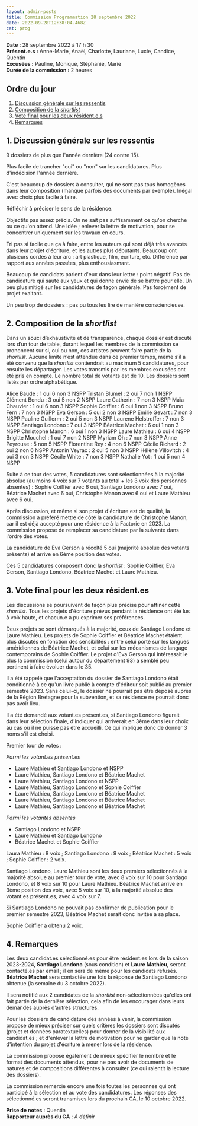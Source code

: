 ```yaml
---
layout: admin-posts
title: Commission Programmation 28 septembre 2022
date: 2022-09-28T12:38:04.468Z
cat: prog
---
```

**Date :** 28 septembre 2022 à 17 h 30  
**Présent.e.s :** Anne-Marie, Anaël, Charlotte, Lauriane, Lucie, Candice, Quentin   
**Excusées :** Pauline, Monique, Stéphanie, Marie  
**Durée de la commission :** 2 heures

## Ordre du jour

1. [Discussion générale sur les ressentis](#un)
2. [Composition de la _shortlist_](#deux)
3. [Vote final pour les deux résident.e.s](#trois)
4. [Remarques](#quatre)

## <a href="#un"></a> 1\. Discussion générale sur les ressentis

9 dossiers de plus que l'année dernière (24 contre 15).

Plus facile de trancher "oui" ou "non" sur les candidatures. Plus d'indécision l'année dernière.

C'est beaucoup de dossiers à consulter, qui ne sont pas tous homogènes dans leur composition (manque parfois des documents par exemple). Inégal avec choix plus facile à faire.

Réfléchir à préciser le sens de la résidence.

Objectifs pas assez précis. On ne sait pas suffisamment ce qu'on cherche ou ce qu'on attend. Une idée ; enlever la lettre de motivation, pour se concentrer uniquement sur les travaux en cours.

Tri pas si facile que ça à faire, entre les auteurs qui sont déjà très avancés dans leur projet d'écriture, et les autres plus débutants. Beaucoup ont plusieurs cordes à leur arc : art plastique, film, écriture, etc. Différence par rapport aux années passées, plus enthousiasmant.

Beaucoup de candidats parlent d'eux dans leur lettre : point négatif. Pas de candidature qui saute aux yeux et qui donne envie de se battre pour elle. Un peu plus mitigé sur les candidatures de façon générale. Pas forcément de projet exaltant.

Un peu trop de dossiers : pas pu tous les lire de manière consciencieuse.

## <a href="#deux"></a> 2\. Composition de la _shortlist_

Dans un souci d’exhaustivité et de transparence, chaque dossier est discuté lors d’un tour de table, durant lequel les membres de la commission se prononcent sur si, oui ou non, ces artistes peuvent faire partie de la _shortlist_. Aucune limite n’est attendue dans ce premier temps, même s’il a été convenu que la _shortlist_ contiendrait au maximum 5 candidatures, pour ensuite les départager. Les votes transmis par les membres excusées ont été pris en compte. Le nombre total de votants est de 10. Les dossiers sont listés par ordre alphabétique.

Alice Baude : 1 oui 6 non 3 NSPP
Tristan Blumel : 2 oui 7 non 1 NSPP
Clément Bondu : 3 oui 5 non 2 NSPP
Laure Catherin : 7 non 3 NSPP
Maïa Chauvier : 1 oui 6 non 3 NSPP
Sophie Coiffier : 6 oui 1 non 3 NSPP
Bruno Fern : 7 non 3 NSPP
Eva Gerson : 5 oui 2 non 3 NSPP
Emilie Gevart : 7 non 3 NSPP
Pauline Guillerm : 2 oui 5 non 3 NSPP
Laurene Helstroffer : 7 non 3 NSPP
Santiago Londono : 7 oui 3 NSPP
Béatrice Machet : 6 oui 1 non 3 NSPP
Christophe Manon : 6 oui 1 non 3 NSPP
Laure Mathieu : 6 oui 4 NSPP
Brigitte Mouchel : 1 oui 7 non 2 NSPP
Myriam Oh : 7 non 3 NSPP
Anne Peyrouse : 5 non 5 NSPP
Florentine Rey : 4 non 6 NSPP
Cécile Richard : 2 oui 2 non 6 NSPP
Antonin Veyrac : 2 oui 5 non 3 NSPP
Hélène Villovitch : 4 oui 3 non 3 NSPP
Cécile White : 7 non 3 NSPP
Nathalie Yot : 1 oui 5 non 4 NSPP

Suite à ce tour des votes, 5 candidatures sont sélectionnées à la majorité absolue (au moins 4 voix sur 7 votants au total + les 3 voix des personnes absentes) : Sophie Coiffier avec 6 oui, Santiago Londono avec 7 oui, Béatrice Machet avec 6 oui, Christophe Manon avec 6 oui et Laure Mathieu avec 6 oui.

Après discussion, et même si son projet d'écriture est de qualité, la commission a préféré mettre de côté la candidature de Christophe Manon, car il est déjà accepté pour une résidence à la Factorie en 2023. La commission propose de remplacer sa candidature par la suivante dans l'ordre des votes.

La candidature de Eva Gerson a récolté 5 oui (majorité absolue des votants présents) et arrive en 6ème position des votes.

Ces 5 candidatures composent donc la _shortlist_ : Sophie Coiffier, Eva Gerson, Santiago Londono, Béatrice Machet et Laure Mathieu.

## <a href="#trois"></a> 3\. Vote final pour les deux résident.es

Les discussions se poursuivent de façon plus précise pour affiner cette _shortlist_. Tous les projets d'écriture prévus pendant la résidence ont été lus à voix haute, et chacun.e a pu exprimer ses préférences.

Deux projets se sont démarqués à la majorité, ceux de Santiago Londono et Laure Mathieu. Les projets de Sophie Coiffier et Béatrice Machet étaient plus discutés en fonction des sensibilités : entre celui porté sur les langues améridiennes de Béatrice Machet, et celui sur les mécanismes de langage contemporains de Sophie Coiffier. Le projet d'Eva Gerson qui intéressait le plus la commission (celui autour du département 93) a semblé peu pertinent à faire évoluer dans le 35.

Il a été rappelé que l'acceptation du dossier de Santiago Londono était conditionné à ce qu'un livre publié à compte d'éditeur soit publié au premier semestre 2023. Sans celui-ci, le dossier ne pourrait pas être déposé auprès de la Région Bretagne pour la subvention, et sa résidence ne pourrait donc pas avoir lieu.

Il a été demandé aux votant.es présent.es, si Santiago Londono figurait dans leur sélection finale, d'indiquer qui arriverait en 3ème dans leur choix au cas où il ne puisse pas être accueilli. Ce qui implique donc de donner 3 noms s'il est choisi.

Premier tour de votes :

_Parmi les votant.es présent.es_

* Laure Mathieu et Santiago Londono et NSPP
* Laure Mathieu, Santiago Londono et Béatrice Machet
* Laure Mathieu, Santiago Londono et NSPP
* Laure Mathieu, Santiago Londono et Sophie Coiffier
* Laure Mathieu, Santiago Londono et Béatrice Machet
* Laure Mathieu, Santiago Londono et Béatrice Machet
* Laure Mathieu, Santiago Londono et Béatrice Machet

_Parmi les votantes absentes_

* Santiago Londono et NSPP
* Laure Mathieu et Santiago Londono
* Béatrice Machet et Sophie Coiffier

Laura Mathieu : 8 voix ; Santiago Londono : 9 voix ; Béatrice Machet : 5 voix ; Sophie Coiffier : 2 voix.

Santiago Londono, Laure Mathieu sont les deux premiers sélectionnés à la majorité absolue au premier tour de vote, avec 8 voix sur 10 pour Santiago Londono, et 8 voix sur 10 pour Laure Mathieu. Béatrice Machet arrive en 3ème position des voix, avec 5 voix sur 10, à la majorité absolue des votant.es présent.es, avec 4 voix sur 7.

Si Santiago Londono ne pouvait pas confirmer de publication pour le premier semestre 2023, Béatrice Machet serait donc invitée à sa place.

Sophie Coiffier a obtenu 2 voix.

## <a href="#quatre"></a> 4\. Remarques

Les deux candidat.es sélectionné.es pour être résident.es lors de la saison 2023-2024, **Santiago Londono** (sous condition) et **Laure Mathieu**, seront contacté.es par email ; il en sera de même pour les candidats refusés. **Béatrice Machet** sera contactée une fois la réponse de Santiago Londono obtenue (la semaine du 3 octobre 2022).

Il sera notifié aux 2 candidates de la _shortlist_ non-sélectionnées qu'elles ont fait partie de la dernière sélection, cela afin de les encourager dans leurs demandes auprès d’autres structures.

Pour les dossiers de candidature des années à venir, la commission propose de mieux préciser sur quels critères les dossiers sont discutés (projet et données paratextuelles) pour donner de la visibilité aux candidat.es ; et d'enlever la lettre de motivation pour ne garder que la note d'intention du projet d'écriture à mener lors de la résidence.

La commission propose également de mieux spécifier le nombre et le format des documents attendus, pour ne pas avoir de documents de natures et de compositions différentes à consulter (ce qui ralentit la lecture des dossiers).

La commission remercie encore une fois toutes les personnes qui ont participé à la sélection et au vote des candidatures. Les réponses des sélectionné.es seront transmises lors du prochain CA, le 10 octobre 2022.

**Prise de notes** : Quentin   
**Rapporteur auprès du CA** : *A définir*